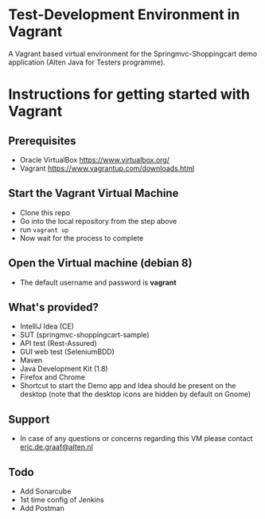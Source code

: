 # Test-Development Environment in Vagrant
A Vagrant based virtual environment for the Springmvc-Shoppingcart demo application (Alten Java for Testers programme).

# Instructions for getting started with Vagrant
## Prerequisites
- Oracle VirtualBox https://www.virtualbox.org/
- Vagrant https://www.vagrantup.com/downloads.html

## Start the Vagrant Virtual Machine
- Clone this repo
- Go into the local repository from the step above
- run `vagrant up`
- Now wait for the process to complete

## Open the Virtual machine (debian 8)
- The default username and password is **vagrant**

## What's provided?
- IntelliJ Idea (CE)
- SUT (springmvc-shoppingcart-sample)
- API test (Rest-Assured)
- GUI web test (SeleniumBDD)
- Maven
- Java Development Kit (1.8)
- Firefox and Chrome
- Shortcut to start the Demo app and Idea should be present on the desktop (note that the desktop icons are hidden by default on Gnome)

## Support 
- In case of any questions or concerns regarding this VM please contact eric.de.graaf@alten.nl

## Todo
- Add Sonarcube
- 1st time config of Jenkins
- Add Postman
